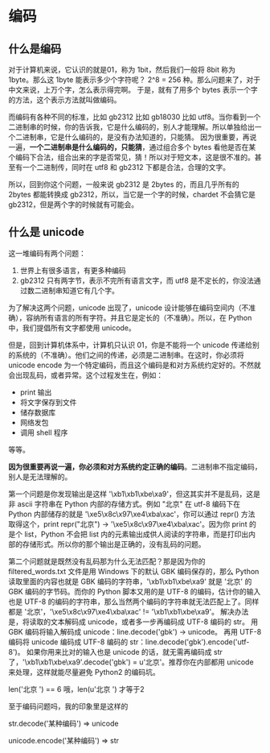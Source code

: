 # 编码

什么是编码
-------------

对于计算机来说，它认识的就是01，称为 1bit，然后我们一般将 8bit 称为 1byte。那么这 1byte 能表示多少个字符呢？ 2^8 = 256 种。那么问题来了，对于中文来说，上万个字，怎么表示得完啊。
于是，就有了用多个 bytes 表示一个字的方法，这个表示方法就叫做编码。

而编码有各种不同的标准，比如 gb2312 比如 gb18030 比如 utf8。当你看到一个二进制串的时候，你的告诉我，它是什么编码的，别人才能理解。所以单独给出一个二进制串，它是什么编码的，是没有办法知道的，只能猜。
因为很重要，再说一遍，**一个二进制串是什么编码的，只能猜**，通过组合多个 bytes 看他是否在某个编码下合法，组合出来的字是否常见，猜！所以对于短文本，这是很不准的。甚至有一个二进制传，同时在 utf8 和 gb2312 下都是合法，合理的文字。

所以，回到你这个问题，一般来说 gb2312 是 2bytes 的，而且几乎所有的 2bytes 都能转换成 gb2312，所以，当它是一个字的时候，chardet 不会猜它是 gb2312，但是两个字的时候就有可能会。


什么是 unicode
-------------
这一堆编码有两个问题：

1. 世界上有很多语言，有更多种编码
2. gb2312 只有两字节，表示不完所有语言文字，而 utf8 是不定长的，你没法通过数二进制串知道它有几个字。

为了解决这两个问题，unicode 出现了，unicode 设计能够在编码空间内（不准确），容纳所有语言的所有字符。并且它是定长的（不准确）。所以，在 Python 中，我们提倡所有文字都使用 unicode。

但是，回到计算机体系中，计算机只认识 01，你是不能将一个 unicode 传递给别的系统的（不准确）。他们之间的传递，必须是二进制串。在这时，你必须将 unicode encode 为一个特定编码，而且这个编码是和对方系统约定好的。不然就会出现乱码，或者异常。这个过程发生在，例如：

- print 输出
- 将文字保存到文件
- 储存数据库
- 网络发包
- 调用 shell 程序

等等。

**因为很重要再说一遍，你必须和对方系统约定正确的编码**。二进制串不指定编码，别人是无法理解的。

第一个问题是你发现输出是这样 '\xb1\xb1\xbe\xa9'，但这其实并不是乱码，这是非 ascii 字符串在 Python 内部的存储方式。例如 "北京" 在 utf-8 编码下在 Python 内部储存的就是 '\xe5\x8c\x97\xe4\xba\xac'，你可以通过 repr() 方法取得这个，print repr("北京") -> '\xe5\x8c\x97\xe4\xba\xac'。因为你 print 的是个 list，Python 不会把 list 内的元素输出成供人阅读的字符串，而是打印出内部的存储形式。所以你的那个输出是正确的，没有乱码的问题。

第二个问题就是既然没有乱码那为什么无法匹配？那是因为你的 filtered_words.txt 文件是用 Windows 下的默认 GBK 编码保存的，那么 Python 读取里面的内容也就是 GBK 编码的字符串，'\xb1\xb1\xbe\xa9' 就是 '北京' 的 GBK 编码的字节码。而你的 Python 脚本又用的是 UTF-8 的编码，估计你的输入也是 UTF-8 的编码的字符串，那么当然两个编码的字符串就无法匹配上了。同样都是 '北京'，'\xe5\x8c\x97\xe4\xba\xac' != '\xb1\xb1\xbe\xa9'。
解决办法是，将读取的文本解码成 unicode，或者多一步再编码成 UTF-8 编码的 str。
用 GBK 编码将输入解码成 unicode：line.decode('gbk') -> unicode。
再用 UTF-8 编码将 unicode 编码成 UTF-8 编码的 str：line.decode('gbk').encode('utf-8')。
如果你用来比对的输入也是 unicode 的话，就无需再编码成 str 了，'\xb1\xb1\xbe\xa9'.decode('gbk') = u'北京'。推荐你在内部都用 unicode 来处理，这样就能尽量避免 Python2 的编码坑。

len('北京 ') == 6 哦，len(u'北京 ') 才等于2

至于编码问题吗，我的印象里是这样的

str.decode('某种编码') => unicode

unicode.encode('某种编码') => str
